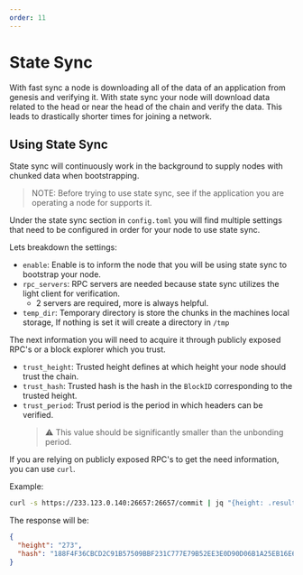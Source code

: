 ```yaml
--- 
order: 11
---
```


# State Sync

With fast sync a node is downloading all of the data of an application from genesis and verifying it. 
With state sync your node will download data related to the head or near the head of the chain and verify the data. 
This leads to drastically shorter times for joining a network. 

## Using State Sync

State sync will continuously work in the background to supply nodes with chunked data when bootstrapping.

> NOTE: Before trying to use state sync, see if the application you are operating a node for supports it. 

Under the state sync section in `config.toml` you will find multiple settings that need to be configured in order for your node to use state sync.

Lets breakdown the settings:

- `enable`: Enable is to inform the node that you will be using state sync to bootstrap your node.
- `rpc_servers`: RPC servers are needed because state sync utilizes the light client for verification. 
    - 2 servers are required, more is always helpful. 
- `temp_dir`: Temporary directory is store the chunks in the machines local storage, If nothing is set it will create a directory in `/tmp`

The next information you will need to acquire it through publicly exposed RPC's or a block explorer which you trust. 

- `trust_height`: Trusted height defines at which height your node should trust the chain.
- `trust_hash`: Trusted hash is the hash in the `BlockID` corresponding to the trusted height.
- `trust_period`: Trust period is the period in which headers can be verified. 
  > :warning: This value should be significantly smaller than the unbonding period.

If you are relying on publicly exposed RPC's to get the need information, you can use `curl`.

Example: 

```bash
curl -s https://233.123.0.140:26657:26657/commit | jq "{height: .result.signed_header.header.height, hash: .result.signed_header.commit.block_id.hash}"
```

The response will be: 

```json
{
  "height": "273",
  "hash": "188F4F36CBCD2C91B57509BBF231C777E79B52EE3E0D90D06B1A25EB16E6E23D"
}
```
